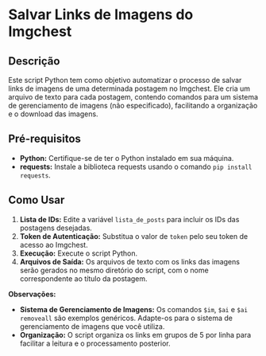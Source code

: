 # Salvar Links de Imagens do Imgchest

## Descrição
Este script Python tem como objetivo automatizar o processo de salvar links de imagens de uma determinada postagem no Imgchest. Ele cria um arquivo de texto para cada postagem, contendo comandos para um sistema de gerenciamento de imagens (não especificado), facilitando a organização e o download das imagens.

## Pré-requisitos
* **Python:** Certifique-se de ter o Python instalado em sua máquina.
* **requests:** Instale a biblioteca requests usando o comando `pip install requests`.

## Como Usar
1. **Lista de IDs:** Edite a variável `lista_de_posts` para incluir os IDs das postagens desejadas.
2. **Token de Autenticação:** Substitua o valor de `token` pelo seu token de acesso ao Imgchest.
3. **Execução:** Execute o script Python.
4. **Arquivos de Saída:** Os arquivos de texto com os links das imagens serão gerados no mesmo diretório do script, com o nome correspondente ao título da postagem.

**Observações:**
* **Sistema de Gerenciamento de Imagens:** Os comandos `$im`, `$ai` e `$ai removeall` são exemplos genéricos. Adapte-os para o sistema de gerenciamento de imagens que você utiliza.
* **Organização:** O script organiza os links em grupos de 5 por linha para facilitar a leitura e o processamento posterior.
